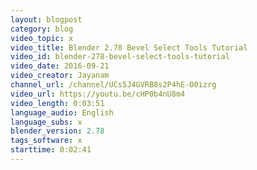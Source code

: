 ```yaml
---
layout: blogpost
category: blog
video_topic: x
video_title: Blender 2.78 Bevel Select Tools Tutorial
video_id: blender-278-bevel-select-tools-tutorial
video_date: 2016-09-21
video_creator: Jayanam
channel_url: /channel/UCs5J4GVRB8s2P4hE-O0izrg
video_url: https://youtu.be/cHP0b4nU8m4
video_length: 0:03:51
language_audio: English
language_subs: x
blender_version: 2.78
tags_software: x
starttime: 0:02:41
---
```

